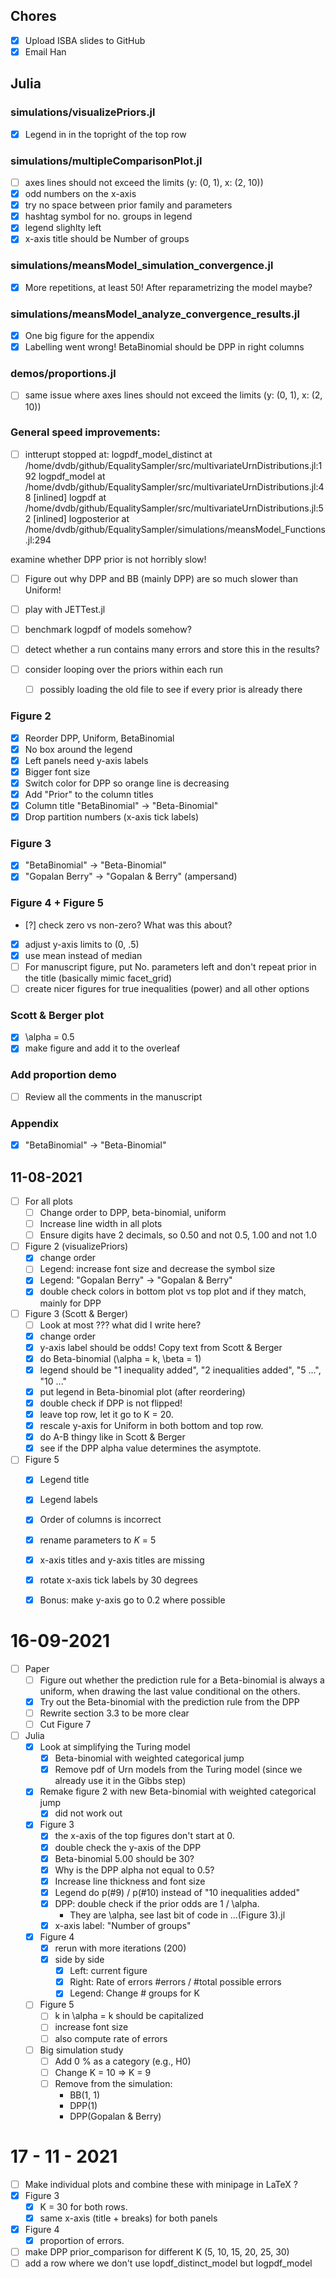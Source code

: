 ## Chores
- [x] Upload ISBA slides to GitHub
- [x] Email Han

## Julia

### simulations/visualizePriors.jl
- [x] Legend in  in the topright of the top row

### simulations/multipleComparisonPlot.jl
- [ ] axes lines should not exceed the limits (y: (0, 1), x: (2, 10))
- [x] odd numbers on the x-axis
- [x] try no space between prior family and parameters
- [x] hashtag symbol for no. groups in legend
- [x] legend slighlty left
- [x] x-axis title should be Number of groups

### simulations/meansModel_simulation_convergence.jl
- [x] More repetitions, at least 50! After reparametrizing the model maybe?

### simulations/meansModel_analyze_convergence_results.jl
- [x] One big figure for the appendix
- [x] Labelling went wrong! BetaBinomial should be DPP in right columns

### demos/proportions.jl
- [ ] same issue where axes lines should not exceed the limits (y: (0, 1), x: (2, 10))



### General speed improvements:

- [ ] intterupt stopped at:
logpdf_model_distinct at /home/dvdb/github/EqualitySampler/src/multivariateUrnDistributions.jl:192
logpdf_model at /home/dvdb/github/EqualitySampler/src/multivariateUrnDistributions.jl:48 [inlined]
logpdf at /home/dvdb/github/EqualitySampler/src/multivariateUrnDistributions.jl:52 [inlined]
logposterior at /home/dvdb/github/EqualitySampler/simulations/meansModel_Functions.jl:294

examine whether DPP prior is not horribly slow!

- [ ] Figure out why DPP and BB (mainly DPP) are so much slower than Uniform!

- [ ] play with JETTest.jl

- [ ] benchmark logpdf of models somehow?

- [ ] detect whether a run contains many errors and store this in the results?

- [ ] consider looping over the priors within each run
  - [ ] possibly loading the old file to see if every prior is already there


### Figure 2
- [x] Reorder DPP, Uniform, BetaBinomial
- [x] No box around the legend
- [x] Left panels need y-axis labels
- [x] Bigger font size
- [x] Switch color for DPP so orange line is decreasing
- [x] Add "Prior" to the column titles
- [x] Column title "BetaBinomial" -> "Beta-Binomial"
- [x] Drop partition numbers (x-axis tick labels)

### Figure 3
- [x] "BetaBinomial" -> "Beta-Binomial"
- [x] "Gopalan Berry" -> "Gopalan & Berry" (ampersand)

### Figure 4 + Figure 5
- [?] check zero vs non-zero? What was this about?
- [x] adjust y-axis limits to (0, .5)
- [x] use mean instead of median
- [ ] For manuscript figure, put No. parameters left and don't repeat prior in the title (basically mimic facet_grid)
- [ ] create nicer figures for true inequalities (power) and all other options

### Scott & Berger plot
- [x] \alpha = 0.5
- [x] make figure and add it to the overleaf

### Add proportion demo
- [ ] Review all the comments in the manuscript

### Appendix
- [x] "BetaBinomial" -> "Beta-Binomial"


## 11-08-2021
- [ ] For all plots
	- [ ] Change order to DPP, beta-binomial, uniform
	- [ ] Increase line width in all plots
	- [ ] Ensure digits have 2 decimals, so 0.50 and not 0.5, 1.00 and not 1.0
- [ ] Figure 2 (visualizePriors)
	- [x] change order
	- [ ] Legend: increase font size and decrease the symbol size
	- [x] Legend: "Gopalan Berry" -> "Gopalan & Berry"
	- [x] double check colors in bottom plot vs top plot and if they match, mainly for DPP
- [ ] Figure 3 (Scott & Berger)
	- [ ] Look at most ??? what did I write here?
	- [x] change order
	- [x] y-axis label should be odds! Copy text from Scott & Berger
	- [x] do Beta-binomial (\alpha = k, \beta = 1)
	- [x] legend should be "1 inequality added", "2 inequalities added", "5 ...", "10 ..."
	- [x] put legend in Beta-binomial plot (after reordering)
	- [x] double check if DPP is not flipped!
	- [x] leave top row, let it go to K = 20.
	- [x] rescale y-axis for Uniform in both bottom and top row.
	- [x] do A-B thingy like in Scott & Berger
	- [x] see if the DPP alpha value determines the asymptote.
- [ ] Figure 5
	- [x] Legend title
	- [x] Legend labels
	- [x] Order of columns is incorrect
	- [x] rename parameters to $K$ = 5
	- [x] x-axis titles and y-axis titles are missing
	- [x] rotate x-axis tick labels by 30 degrees
	- [x] Bonus: make y-axis go to 0.2 where possible


# 16-09-2021

- [ ] Paper
	- [ ] Figure out whether the prediction rule for a Beta-binomial is always a uniform,
		when drawing the last value conditional on the others.
	- [x] Try out the Beta-binomial with the prediction rule from the DPP
	- [ ] Rewrite section 3.3 to be more clear
	- [ ] Cut Figure 7

- [ ] Julia
	- [x] Look at simplifying the Turing model
		- [x] Beta-binomial with weighted categorical jump
		- [x] Remove pdf of Urn models from the Turing model (since we already use it in the Gibbs step)
	- [x] Remake figure 2 with new Beta-binomial with weighted categorical jump
		- [x] did not work out
	- [x] Figure 3
		- [x] the x-axis of the top figures don't start at 0.
		- [x] double check the y-axis of the DPP
		- [x] Beta-binomial 5.00 should be 30?
		- [x] Why is the DPP alpha not equal to 0.5?
		- [x] Increase line thickness and font size
		- [x] Legend do p(#9) / p(#10) instead of "10 inequalities added"
		- [x] DPP: double check if the prior odds are 1 / \alpha.
			- They are \alpha, see last bit of code in ...(Figure 3).jl
		- [x] x-axis label: "Number of groups"
	- [x] Figure 4
		- [x] rerun with more iterations (200)
		- [x] side by side
			- [x] Left: current figure
			- [x] Right: Rate of errors #errors / #total possible errors
			- [x] Legend: Change # groups for K
	- [ ] Figure 5
		- [ ] k in \alpha = k should be capitalized
		- [ ] increase font size
		- [ ] also compute rate of errors
	- [ ] Big simulation study
		- [ ] Add 0 % as a category (e.g., H0)
		- [ ] Change K = 10 => K = 9
		- [ ] Remove from the simulation:
			- BB(1, 1)
			- DPP(1)
			- DPP(Gopalan & Berry)


# 17 - 11 - 2021

- [ ] Make individual plots and combine these with minipage in LaTeX ?
- [x] Figure 3
  - [x] K = 30 for both rows.
  - [x] same x-axis (title + breaks) for both panels
- [x] Figure 4
  - [x] proportion of errors.
- [ ] make DPP prior_comparison for different K (5, 10, 15, 20, 25, 30)
- [ ] add a row where we don't use lopdf_distinct_model but logpdf_model

